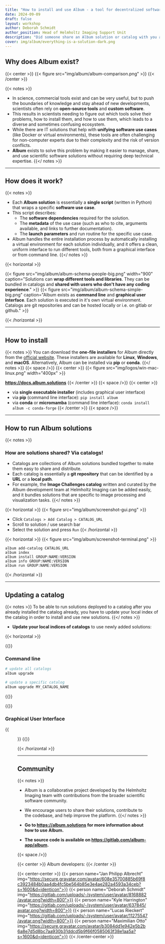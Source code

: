 ```yaml
---
title: "How to install and use Album - a tool for decentralized software use case sharing"
date: 2024-09-09
draft: false
layout: workshop
author: Deborah Schmidt
author_position: Head of Helmholtz Imaging Support Unit
description: "Did someone share an Album solution or catalog with you and you have never heard of the tool? This tutorial will summarize what Album does, and how you can install and use it."
cover: img/album/everything-is-a-solution-dark.png
---
```


## Why does Album exist?
{{< center >}}
{{< figure src="img/album/album-comparison.png" >}}
{{< /center >}}

{{< notes >}}
- In science, commercial tools exist and can be very useful, but to push the boundaries of knowledge and stay ahead of new developments, scientists often rely on **open-source tools** and **custom software**.
- This results in scientists needing to figure out which tools solve their problems, how to install them, and how to use them, which leads to a diverse and sometimes confusing ecosystem.
- While there are IT solutions that help with **unifying software use cases** (like Docker or virtual environments), these tools are often challenging for non-computer experts due to their complexity and the risk of version conflicts. 
- **Album** exists to solve this problem by making it easier to manage, share, and use scientific software solutions without requiring deep technical expertise.
{{</ notes >}}

---

## How does it work?

{{< notes >}}

- Each **Album solution** is essentially a **single script** (written in Python) that wraps a specific **software use 
  case**.
- This script describes:
  - The **software dependencies** required for the solution.
  - The **metadata** of the use case (such as who to cite, arguments available, and links to further documentation).
  - The **launch parameters** and run routine for the specific use case.
- Album handles the entire installation process by automatically installing a virtual environment for each solution 
  individually, and it offers a clean, uniform interface to run different tools, both from a graphical interface or 
  from command line.
{{</ notes >}}

{{< horizontal >}}

{{< figure src="img/album/album-schema-people-big.png" width="900" caption="Solutions can **wrap different tools and libraries**. They can be bundled in catalogs and **shared with users who don't have any coding experience**." >}}
{{< figure src="img/album/album-schema-simple-big.png" caption="Album exists as **command line** and **graphical user interface**. Each solution is executed in it's own virtual environment. Catalogs are git repositories and can be hosted locally or i.e. on gitlab or github." >}}

{{< /horizontal >}}

---

## How to install
{{< notes >}}
You can download the **one-file installers** for Album directly from the [official website](https://album.solutions). These installers are available for **Linux**, **Windows**, and **macOS**.
Alternatively, Album can be installed via **pip** or **conda**.
{{</ notes >}}
{{< space />}}
{{< center >}}
{{< figure src="img/logos/win-mac-linux.png" width="400px" >}}

**https://docs.album.solutions**
{{< /center >}}
{{< space />}}
{{< center >}}
- via **single executable installer** (includes graphical user interface)
- via **pip** (command line interface): `pip install album`
- via **conda** or **micromamba** (command line interface): `conda install album -c conda-forge`
{{< /center >}}
{{< space />}}

---

## How to run Album solutions
{{< notes >}}
### How are solutions shared? Via catalogs!
- Catalogs are collections of Album solutions bundled together to make them easy to share and distribute.
- Each catalog is essentially a **git repository** that can be identified by a **URL** or a **local path**.
- For example, the **Image Challenges catalog** written and curated by the Album development team at Helmholtz Imaging can be added easily, and it bundles solutions that are specific to image processing and visualization tasks.
{{</ notes >}}

{{< horizontal >}}
{{< figure src="img/album/screenshot-gui.png" >}}

- Click `Catalogs > Add Catalog > CATALOG_URL`
- Scroll to solution / use search bar
- Select the solution and press `Run` 
{{< /horizontal >}}

{{< horizontal >}}
{{< figure src="img/album/screenshot-terminal.png" >}}

```
album add-catalog CATALOG_URL
album index
album install GROUP:NAME:VERSION
album info GROUP:NAME:VERSION
album run GROUP:NAME:VERSION
```
{{< /horizontal >}}

---

## Updating a catalog
{{< notes >}}
To be able to run solutions deployed to a catalog after you already installed the catalog already, you have to 
update your local index of the catalog in order to install and use new solutions.
{{</ notes >}}


- **Update your local indices of catalogs** to use newly added solutions:

{{< horizontal >}}

{{<block>}}
### Command line
```bash
# update all catalogs
album upgrade

# update a specific catalog
album upgrade MY_CATALOG_NAME
```
{{</block>}}

{{<block>}}
### Graphical User Interface
{{<figure src="img/album-update.png">}}
{{</block>}}

{{< /horizontal >}}

---

## Community

{{< notes >}}
- Album is a collaborative project developed by the Helmholtz Imaging team with contributions from the broader 
scientific software community.
- We encourage users to share their solutions, contribute to the codebase, and help improve the platform.
{{</ notes >}}

- **Go to https://album.solutions for more information about how to use Album.**
- **The source code is available on https://gitlab.com/album-app/album.**

{{< space />}}


{{< center >}}
Album developers:
{{< /center >}}

{{< center-center >}}
{{< person name="Jan Philipp Albrecht" img="https://secure.gravatar.com/avatar/608e35700885b69f8c3923484b0aa4db4fc5be564b85e3e4ae282a4593a34ceb?s=1600&d=identicon">}}
{{< person name="Deborah Schmidt" img="https://gitlab.com/uploads/-/system/user/avatar/8168882/avatar.png?width=800">}}
{{< person name="Kyle Harrington" img="https://gitlab.com/uploads/-/system/user/avatar/637845/avatar.png?width=800">}}
{{< person name="Lucas Rieckert" img="https://gitlab.com/uploads/-/system/user/avatar/11275547/avatar.png?width=800">}}
{{< person name="Maximilian Otto" img="https://secure.gravatar.com/avatar/b3084dd1e942e5b2b6a8e7d5d8bc7aa930b31ddcd5b9f66f0585063f38e1aa5a?s=1600&d=identicon">}}
{{< /center-center >}}
